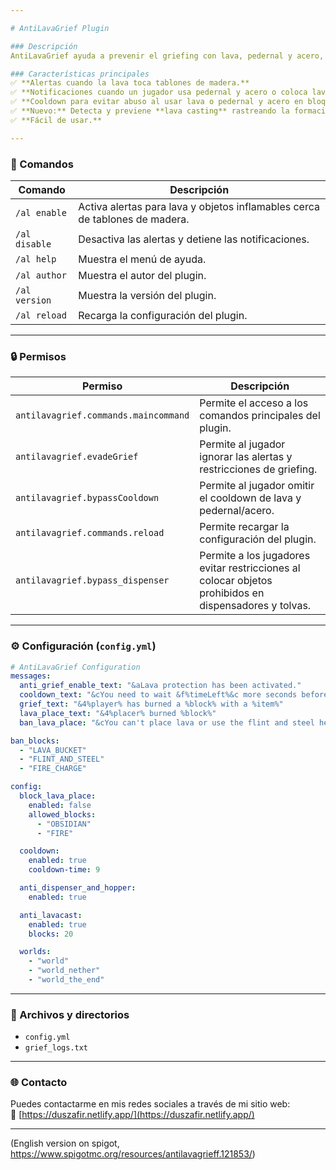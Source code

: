 ```yaml
---

# AntiLavaGrief Plugin  

### Descripción  
AntiLavaGrief ayuda a prevenir el griefing con lava, pedernal y acero, y ahora también con lava casting. Notifica a los jugadores cuando se detectan acciones sospechosas, como colocar lava, incendiar tablones de madera o intentar crear grandes estructuras de adoquines con agua y lava. Esto garantiza una mejor protección contra tácticas de griefing como la quema de estructuras o la modificación masiva del terreno.  

### Características principales  
✅ **Alertas cuando la lava toca tablones de madera.**  
✅ **Notificaciones cuando un jugador usa pedernal y acero o coloca lava sobre tablones de madera.**  
✅ **Cooldown para evitar abuso al usar lava o pedernal y acero en bloques de madera.**  
✅ **Nuevo:** Detecta y previene **lava casting** rastreando la formación de adoquines y piedra.  
✅ **Fácil de usar.**  

---
```


### 📜 Comandos  
| Comando | Descripción |
|---------|------------|
| `/al enable` | Activa alertas para lava y objetos inflamables cerca de tablones de madera. |
| `/al disable` | Desactiva las alertas y detiene las notificaciones. |
| `/al help` | Muestra el menú de ayuda. |
| `/al author` | Muestra el autor del plugin. |
| `/al version` | Muestra la versión del plugin. |
| `/al reload` | Recarga la configuración del plugin. |

---

### 🔒 Permisos  
| Permiso | Descripción |
|---------|------------|
| `antilavagrief.commands.maincommand` | Permite el acceso a los comandos principales del plugin. |
| `antilavagrief.evadeGrief` | Permite al jugador ignorar las alertas y restricciones de griefing. |
| `antilavagrief.bypassCooldown` | Permite al jugador omitir el cooldown de lava y pedernal/acero. |
| `antilavagrief.commands.reload` | Permite recargar la configuración del plugin. |
| `antilavagrief.bypass_dispenser` | Permite a los jugadores evitar restricciones al colocar objetos prohibidos en dispensadores y tolvas. |

---

### ⚙️ Configuración (`config.yml`)  
```yaml
# AntiLavaGrief Configuration
messages:
  anti_grief_enable_text: "&aLava protection has been activated."
  cooldown_text: "&cYou need to wait &f%timeLeft%&c more seconds before using that again!"
  grief_text: "&4%player% has burned a %block% with a %item%"
  lava_place_text: "&4%placer% burned %block%"
  ban_lava_place: "&cYou can't place lava or use the flint and steel here."

ban_blocks:
  - "LAVA_BUCKET"
  - "FLINT_AND_STEEL"
  - "FIRE_CHARGE"

config:
  block_lava_place:
    enabled: false
    allowed_blocks:
      - "OBSIDIAN"
      - "FIRE"

  cooldown:
    enabled: true
    cooldown-time: 9

  anti_dispenser_and_hopper:
    enabled: true

  anti_lavacast:
    enabled: true
    blocks: 20

  worlds:
    - "world"
    - "world_nether"
    - "world_the_end"
```

---

### 📂 Archivos y directorios  
- `config.yml`  
- `grief_logs.txt`  

---

### 🌐 Contacto  
Puedes contactarme en mis redes sociales a través de mi sitio web:  
🔗 [https://duszafir.netlify.app/](https://duszafir.netlify.app/)  

---
(English version on spigot, https://www.spigotmc.org/resources/antilavagrieff.121853/)
